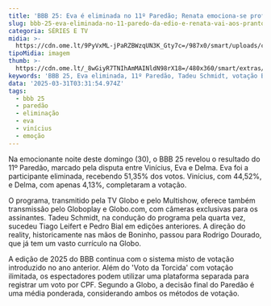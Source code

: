 ```yaml
---
title: 'BBB 25: Eva é eliminada no 11º Paredão; Renata emociona-se profundamente'
slug: bbb-25-eva-eliminada-no-11-paredo-da-edio-e-renata-vai-aos-prantos
categoria: SÉRIES E TV
midia: >-
  https://cdn.ome.lt/9PyVxML-jPaRZBWzqUN3K_Gty7c=/987x0/smart/uploads/conteudo/fotos/bbb25-eva-eliminada.jpg
tipoMidia: imagem
thumb: >-
  https://cdn.ome.lt/_8wGiyR7TNIhAmMAINldN98rX18=/480x360/smart/extras/conteudos/bbb25-eva-eliminada-peq.jpg
keywords: 'BBB 25, Eva eliminada, 11º Paredão, Tadeu Schmidt, votação BBB'
data: '2025-03-31T03:31:54.974Z'
tags:
  - bbb 25
  - paredão
  - eliminação
  - eva
  - vinícius
  - emoção
---
```


Na emocionante noite deste domingo (30), o BBB 25 revelou o resultado do 11º Paredão, marcado pela disputa entre Vinícius, Eva e Delma. Eva foi a participante eliminada, recebendo 51,35% dos votos. Vinícius, com 44,52%, e Delma, com apenas 4,13%, completaram a votação.

O programa, transmitido pela TV Globo e pelo Multishow, oferece também transmissão pelo Globoplay e Globo.com, com câmeras exclusivas para os assinantes. Tadeu Schmidt, na condução do programa pela quarta vez, sucedeu Tiago Leifert e Pedro Bial em edições anteriores. A direção do reality, historicamente nas mãos de Boninho, passou para Rodrigo Dourado, que já tem um vasto currículo na Globo.

A edição de 2025 do BBB continua com o sistema misto de votação introduzido no ano anterior. Além do 'Voto da Torcida' com votação ilimitada, os espectadores podem utilizar uma plataforma separada para registrar um voto por CPF. Segundo a Globo, a decisão final do Paredão é uma média ponderada, considerando ambos os métodos de votação.
